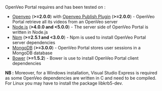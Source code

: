 OpenVeo Portal requires and has been tested on :

- [Openveo](https://github.com/veo-labs/openveo-core) (**&gt;=2.0.0**) with [Openveo Publish Plugin](https://github.com/veo-labs/openveo-publish) (**&gt;=2.0.0**) - OpenVeo Portal retrieve all its videos from an OpenVeo server
- [Node.js](https://nodejs.org/en/) (**&gt;4.0.0 and &lt;5.0.0**) - The server side of OpenVeo Portal is written in Node.js
- [Npm](https://www.npmjs.com/) (**&gt;=2.5.1 and &lt;3.0.0**) - Npm is used to install OpenVeo Portal server dependencies
- [MongoDB](https://www.mongodb.org/) (**&gt;=3.0.0**) - OpenVeo Portal stores user sessions in a MongoDB database
- [Bower](http://bower.io/) (**&gt;=1.5.2**) - Bower is use to install OpenVeo Portal client dependencies

**NB :** Moreover, for a Windows installation, Visual Studio Express is required as some OpenVeo dependencies are written in C and need to be compiled. For Linux you may have to install the package libkrb5-dev.